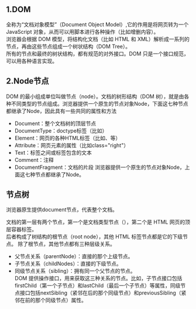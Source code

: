 ## 1.DOM
全称为“文档对象模型”（Document Object Model）,它的作用是将网页转为一个 JavaScript 对象，从而可以用脚本进行各种操作（比如增删内容）。  
浏览器会根据 DOM 模型，将结构化文档（比如 HTML 和 XML）解析成一系列的节点，再由这些节点组成一个树状结构（DOM Tree）。  
所有的节点和最终的树状结构，都有规范的对外接口。DOM 只是一个接口规范，可以用各种语言实现。
## 2.Node节点
DOM 的最小组成单位叫做节点（node）。文档的树形结构（DOM 树），就是由各种不同类型的节点组成。浏览器提供一个原生的节点对象Node，下面这七种节点都继承了Node，因此具有一些共同的属性和方法 
* Document：整个文档树的顶层节点
* DocumentType：doctype标签（比如<!DOCTYPE html>）
* Element：网页的各种HTML标签（比如<body>、<a>等）
* Attribute：网页元素的属性（比如class="right"）
* Text：标签之间或标签包含的文本
* Comment：注释
* DocumentFragment：文档的片段
浏览器提供一个原生的节点对象Node，上面这七种节点都继承了Node。  
  
## 节点树
浏览器原生提供document节点，代表整个文档。  

文档的第一层有两个节点，第一个是文档类型节点（<!doctype html>），第二个是 HTML 网页的顶层容器标签<html>。  
后者构成了树结构的根节点（root node），其他 HTML 标签节点都是它的下级节点。
除了根节点，其他节点都有三种层级关系。
* 父节点关系（parentNode）：直接的那个上级节点。
* 子节点关系（childNodes）：直接的下级节点。
* 同级节点关系（sibling）：拥有同一个父节点的节点。  
  DOM 提供操作接口，用来获取这三种关系的节点。比如，子节点接口包括firstChild（第一个子节点）和lastChild（最后一个子节点）等属性，同级节点接口包括nextSibling（紧邻在后的那个同级节点）和previousSibling（紧邻在前的那个同级节点）属性。


